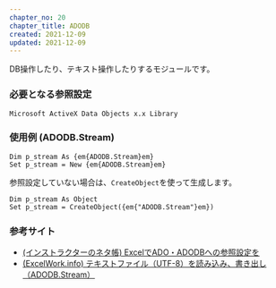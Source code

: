 ```yaml
---
chapter_no: 20
chapter_title: ADODB
created: 2021-12-09
updated: 2021-12-09
---
```

DB操作したり、テキスト操作したりするモジュールです。

### 必要となる参照設定
```syntax
Microsoft ActiveX Data Objects x.x Library
```

### 使用例 (ADODB.Stream)
```:参照設定している場合
Dim p_stream As {em{ADODB.Stream}em}
Set p_stream = New {em{ADODB.Stream}em}
```
参照設定していない場合は、`CreateObject`を使って生成します。
```:参照設定していない場合
Dim p_stream As Object
Set p_stream = CreateObject({em{"ADODB.Stream"}em})
```

### 参考サイト
- [(インストラクターのネタ帳) ExcelでADO・ADODBへの参照設定を](https://www.relief.jp/docs/excel-vba-referencing-to-adodb-library.html)
- [(ExcelWork.info) テキストファイル（UTF-8）を読み込み、書き出し（ADODB.Stream）](https://excelwork.info/excel/adodbstream/)